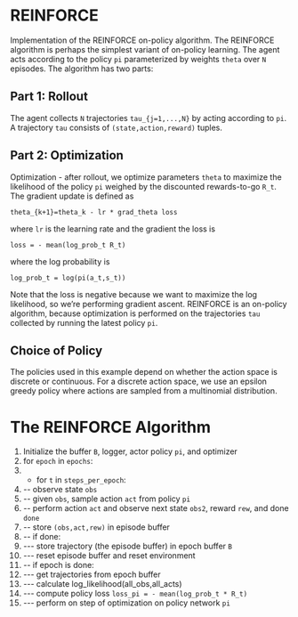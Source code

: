 # REINFORCE
Implementation of the REINFORCE on-policy algorithm. The REINFORCE algorithm is perhaps the simplest variant of on-policy learning. The agent acts according to the policy `pi` parameterized by weights `theta` over `N` episodes. The algorithm has two parts:

## Part 1: Rollout

The agent collects `N` trajectories `tau_{j=1,...,N}` by acting according to `pi`. A trajectory `tau` consists of `(state,action,reward)` tuples.

## Part 2: Optimization

Optimization - after rollout, we optimize parameters `theta` to maximize the likelihood of the policy `pi` weighed by the discounted rewards-to-go `R_t`. The gradient update is defined as

`theta_{k+1}=theta_k - lr * grad_theta loss`

where `lr` is the learning rate and the gradient the loss is

`loss = - mean(log_prob_t R_t)`

where the log probability is

`log_prob_t = log(pi(a_t,s_t))`

Note that the loss is negative because we want to maximize the log likelihood, so we’re performing gradient ascent. REINFORCE is an on-policy algorithm, because optimization is performed on the trajectories `tau` collected by running the latest policy `pi`.

## Choice of Policy

The policies used in this example depend on whether the action space is discrete or continuous. For a discrete action space, we use an epsilon greedy policy where actions are sampled from a multinomial distribution.

# The REINFORCE Algorithm


1. Initialize the buffer `B`, logger, actor policy `pi`, and optimizer
2. for `epoch` in `epochs`:
3. - for `t` in `steps_per_epoch`:
4. -- observe state `obs`
5. -- given `obs`, sample action `act` from policy `pi`
6. -- perform action `act` and observe next state `obs2`, reward `rew`, and done `done`
7. -- store `(obs,act,rew)` in episode buffer
8. -- if done:
9. --- store trajectory (the episode buffer) in epoch buffer `B`
10. --- reset episode buffer and reset environment
11. -- if epoch is done:
12. --- get trajectories from epoch buffer
13. --- calculate log_likelihood(all_obs,all_acts)
14. --- compute policy loss `loss_pi = - mean(log_prob_t * R_t)`
15. --- perform on step of optimization on policy network `pi`
